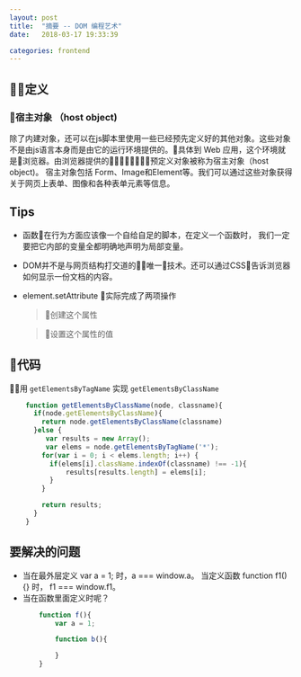 ```yaml
---
layout: post
title:  "摘要 -- DOM 编程艺术"
date:   2018-03-17 19:33:39

categories: frontend
---
```


## 定义

### 宿主对象 （host object)
除了内建对象，还可以在js脚本里使用一些已经预先定义好的其他对象。这些对象不是由js语言本身而是由它的运行环境提供的。具体到 Web 应用，这个环境就是浏览器。由浏览器提供的预定义对象被称为宿主对象（host object)。
宿主对象包括 Form、Image和Element等。我们可以通过这些对象获得关于网页上表单、图像和各种表单元素等信息。


## Tips
+ 函数在行为方面应该像一个自给自足的脚本，在定义一个函数时， 我们一定要把它内部的变量全都明确地声明为局部变量。

+ DOM并不是与网页结构打交道的唯一技术。还可以通过CSS告诉浏览器如何显示一份文档的内容。

+ element.setAttribute 实际完成了两项操作
    > 创建这个属性

    > 设置这个属性的值


## 代码

用 `getElementsByTagName` 实现 `getElementsByClassName`
```js
    function getElementsByClassName(node, classname){
      if(node.getElementsByClassName){
        return node.getElementsByClassName(classname)
      }else {
         var results = new Array();
         var elems = node.getElementsByTagName('*');
        for(var i = 0; i < elems.length; i++) {
          if(elems[i].className.indexOf(classname) !== -1){
              results[results.length] = elems[i];
          }
        }

        return results;
      }
    }
```


## 要解决的问题
+ 当在最外层定义 var a = 1; 时，a === window.a。 当定义函数 function f1() {} 时， f1 === window.f1。
+ 当在函数里面定义时呢？
    ```js
        function f(){
            var a = 1;

            function b(){

            }
        }
    ```